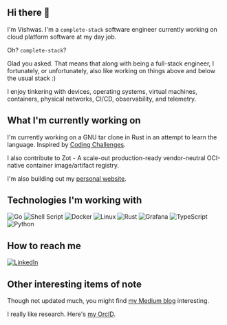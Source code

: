 ## Hi there 👋
I'm Vishwas. I'm a `complete-stack` software engineer currently working on cloud platform software at my day job.

Oh? `complete-stack`?

Glad you asked.
That means that along with being a full-stack engineer, I fortunately, or unfortunately, also like working on things above and below the usual stack :)

I enjoy tinkering with devices, operating systems, virtual machines, containers, physical networks, CI/CD, observability, and telemetry.

## What I'm currently working on
I'm currently working on a GNU tar clone in Rust in an attempt to learn the language. Inspired by [Coding Challenges](https://codingchallenges.fyi/).

I also contribute to Zot - A scale-out production-ready vendor-neutral OCI-native container image/artifact registry.

I'm also building out my [personal website](https://vrajashkr.com/).

## Technologies I'm working with
![Go](https://img.shields.io/badge/go-%2300ADD8.svg?style=for-the-badge&logo=go&logoColor=white)
![Shell Script](https://img.shields.io/badge/shell_script-%23121011.svg?style=for-the-badge&logo=gnu-bash&logoColor=white)
![Docker](https://img.shields.io/badge/docker-%230db7ed.svg?style=for-the-badge&logo=docker&logoColor=white)
![Linux](https://img.shields.io/badge/Linux-FCC624?style=for-the-badge&logo=linux&logoColor=black)
![Rust](https://img.shields.io/badge/rust-%23000000.svg?style=for-the-badge&logo=rust&logoColor=white)
![Grafana](https://img.shields.io/badge/grafana-%23F46800.svg?style=for-the-badge&logo=grafana&logoColor=white)
![TypeScript](https://img.shields.io/badge/typescript-%23007ACC.svg?style=for-the-badge&logo=typescript&logoColor=white)
![Python](https://img.shields.io/badge/python-3670A0?style=for-the-badge&logo=python&logoColor=ffdd54)

## How to reach me
[![LinkedIn](https://img.shields.io/badge/linkedin-%230077B5.svg?style=for-the-badge&logo=linkedin&logoColor=white)](https://www.linkedin.com/in/vishwasrajashekar)

## Other interesting items of note
Though not updated much, you might find [my Medium blog](https://vishwas-rajashekar.medium.com/) interesting.

I really like research. Here's [my OrcID](https://orcid.org/0000-0002-4914-6612).
